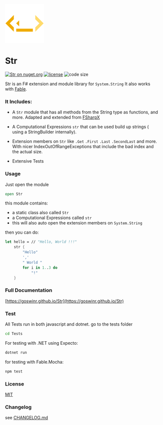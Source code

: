 ![Logo](https://raw.githubusercontent.com/goswinr/Str/main/docs/img/logo128.png)
# Str

[![Str on nuget.org](https://img.shields.io/nuget/v/Str)](https://www.nuget.org/packages/Str/)
[![license](https://img.shields.io/github/license/goswinr/Str)](LICENSE.md)
![code size](https://img.shields.io/github/languages/code-size/goswinr/Str.svg)

Str is an F# extension and module library for `System.String`
It also works with [Fable](https://fable.io/).

### It Includes:

- A `Str` module that has all methods from the String type as functions, and more. Adapted and extended from [FSharpX](https://github.com/fsprojects/FSharpx.Extras/blob/master/src/FSharpx.Extras/String.fs)
- A  Computational Expressions `str` that can be used build up strings ( using a StringBuilder internally).
- Extension members on `Str` like `.Get` `.First` `.Last` `.SecondLast` and more.
With nicer IndexOutOfRangeExceptions that include the bad index and the actual size.

- Extensive Tests

### Usage
Just open the module

```fsharp
open Str
```

this module contains:
- a static class also called `Str`
- a Computational Expressions called `str`
- this will also auto open the extension members on `System.String`

then you can do:

```fsharp
let hello = // "Hello, World !!!"
    str {
        "Hello"
        ','
        " World "
        for i in 1..3 do
            "!"
    }
```

### Full Documentation

[https://goswinr.github.io/Str](https://goswinr.github.io/Str)


### Test
All Tests run in both javascript and dotnet.
go to the tests folder

```bash
cd Tests
```

For testing with .NET using Expecto:

```bash
dotnet run
```

for testing with Fable.Mocha:

```bash
npm test
```

### License
[MIT](https://raw.githubusercontent.com/goswinr/Str/main/LICENSE.md)

### Changelog
see [CHANGELOG.md](https://raw.githubusercontent.com/goswinr/Str/main/CHANGELOG.md)